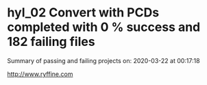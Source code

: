 # hyl_02 Convert with PCDs completed with 0 % success and 182 failing files

Summary of passing and failing projects on: 2020-03-22 at 00:17:18

http://www.ryffine.com
